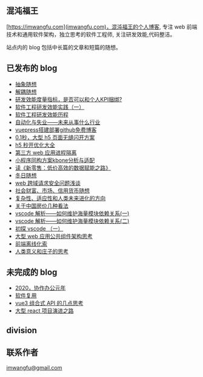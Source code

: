 ## 混沌福王
[https://imwangfu.com](imwangfu.com)，混沌福王的个人博客, 专注 web 前端技术和通用软件架构，独立思考的软件工程师, 关注研发效能,代码整洁。

站点内的 blog 包括中长篇的文章和短篇的随想。

## 已发布的 blog
- [抽象随想](https://imwangfu.com/2022/06/abstract-thinking.html)
- [解耦随想](https://imwangfu.com/2022/08/coupling-thinking.html)
- [研发效能度量指标，是否可以和个人KPI捆绑?](https://imwangfu.com/2022/08/can-not-measure-software.html)
- [软件工程研发效能实践（一）](https://imwangfu.com/2022/06/software-efficiency-practice.html)
- [软件工程研发效能历程](https://imwangfu.com/2022/02/software-efficiency.html)
- [自动化与失业——未来从事什么行业](https://imwangfu.com/2022/08/feature-work.html)
- [vuepress搭建部署github免费博客](https://imwangfu.com/2020/02/github-pages-vuepress.html)
- [0.1秒，大型 h5 页面无缝闪开方案](https://imwangfu.com/2020/05/h5-optimize-to-second-opening.html)
- [h5 秒开优化大全](https://imwangfu.com/2019/10/hybrid-h5-optimize.html)
- [第三方 web 应用进程隔离](https://imwangfu.com/2020/06/iframe-site-isolation.html)
- [小程序同构方案kbone分析与适配](https://imwangfu.com/2019/12/kbone-analyze-and-adapter.html)
- [读《新零售：低价高效的数据赋能之路》](https://imwangfu.com/2020/04/new-retail-think.html)
- [冬日随想](https://imwangfu.com/2020/02/new-years-in-epidemic.html)
- [web 跨域请求安全问题浅谈](https://imwangfu.com/2022/01/web-csrf.html)
- [社会财富、市场、信用货币随想](https://imwangfu.com/2022/08/the-gdp-random-thinking.html)
- [复杂性、适应性和人类未来进化的方向](https://imwangfu.com/2022/08/the-human-random-thinking.html)
- [关于中国房价几种看法](https://imwangfu.com/2020/05/think-about-housing-price.html)
- [vscode 解析——如何维护海量模块依赖关系(一)](https://imwangfu.com/2022/05/vscode-di1.html)
- [vscode 解析——如何维护海量模块依赖关系(二)](https://imwangfu.com/2022/05/vscode-di2.html)
- [初探 vscode  （一）](https://imwangfu.com/2022/01/vscode-intro-1.html)
- [大型 web 应用公共组件架构思考](https://imwangfu.com/2020/06/web-component-plugin-system.html)
- [前端离线化索](https://imwangfu.com/2019/08/web-offline-explore.html)
- [人类意义和庄子的思考](https://imwangfu.com/2022/08/human-meaning-zhuangzi.html)
## 未完成的 blog
- [2020，协作办公元年](https://imwangfu.com/2020/02/_2019-collaboration-work.html)
- [软件复用](https://imwangfu.com/2022/07/opp-and-reuse.html)
- [vue3 组合式 API 的几点思考](https://imwangfu.com/2021/10/vue3-composition-api-think.html)
- [大型 react 项目演进之路](https://imwangfu.com/2020/02/web-2020.html)
## division


## 联系作者

imwangfu@gmail.com
